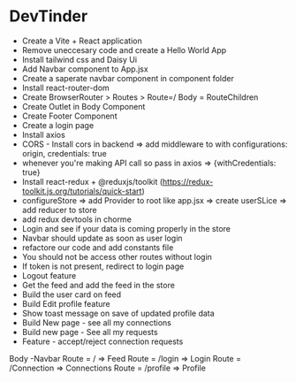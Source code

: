 # DevTinder

- Create a Vite + React application
- Remove uneccesary code and create a Hello World App
- Install tailwind css and Daisy Ui 
- Add Navbar component to App.jsx
- Create a saperate navbar component in component folder
- Install react-router-dom
- Create BrowserRouter > Routes >  Route=/ Body = RouteChildren
- Create Outlet in Body Component
- Create Footer Component 
- Create a login page 
- Install axios
- CORS - Install cors in backend => add middleware to  with configurations: origin, credentials: true
- whenever you're making API call so pass in axios => {withCredentials: true}
- Install react-redux + @reduxjs/toolkit (https://redux-toolkit.js.org/tutorials/quick-start)
- configureStore => add Provider to root like app.jsx => create userSLice => add reducer to store
- add redux devtools in chorme
- Login and see if your data is coming properly in the store
- Navbar should update as soon as user login
- refactore our code and add constants file
- You should not be access other routes without login
- If token is not present, redirect to login page
- Logout feature
- Get the feed and add the feed in the store
- Build the user card on feed
- Build Edit profile feature
- Show toast message on save of updated profile data
- Build New page - see all my connections
- Build new page - See all my requests
- Feature - accept/reject connection requests


Body
  -Navbar
  Route = / => Feed
  Route = /login => Login
  Route = /Connection => Connections
  Route = /profile  => Profile